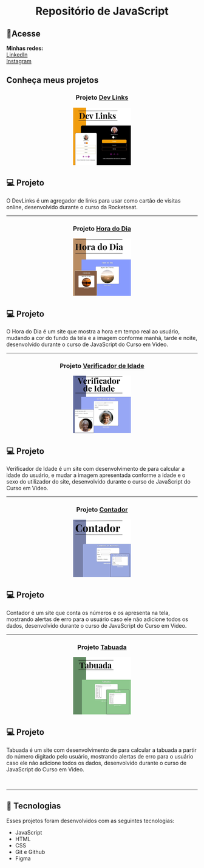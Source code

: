 <h1 align="center">Repositório de JavaScript</h1>

 ## 📲Acesse
 
 <strong>Minhas redes:</strong>
<br>
 [LinkedIn](https://linkedin.com/in/marianabelo26/)
 <br>
 [Instagram](https://instagram.com/mariana_.belo)
 
<h2>Conheça meus projetos</h2>

<h3 align="center">Projeto <a href='https://marianabelo26.github.io/javascript/dev-links/index.html' target='_blank'>Dev Links</a></h3>
<p align="center">
  <img alt="projeto Dev Links" src="dev.jpg" width="30%">
</p>

## 💻 Projeto

O DevLinks é um agregador de links para usar como cartão de visitas online, desenvolvido durante o curso da Rocketseat.
<hr>
<h3 align="center">Projeto <a href='https://marianabelo26.github.io/javascript/hora-do-dia/index.html' target='_blank'>Hora do Dia</a></h3>
<p align="center">
  <img alt="projeto Hora do Dia" src="hora.jpg" width="30%">
</p>

## 💻 Projeto

O Hora do Dia é um site que mostra a hora em tempo real ao usuário, mudando a cor do fundo da tela e a imagem conforme manhã, tarde e noite, desenvolvido durante o curso de JavaScript do Curso em Video.
<hr>
<h3 align="center">Projeto  <a href='https://marianabelo26.github.io/javascript/verificador-de-idade/index.html' target='_blank'>Verificador de Idade</a></h3>
<p align="center">
  <img alt="projeto Verificador de Idade" src="idade.jpg" width="30%">
</p>

## 💻 Projeto

Verificador de Idade é um site com desenvolvimento de para calcular a idade do usuário, e mudar a imagem apresentada conforme a idade e o sexo do utilizador do site, desenvolvido durante o curso de JavaScript do Curso em Video.
<hr>
<h3 align="center">Projeto  <a href='https://marianabelo26.github.io/javascript/contador/index.html' target='_blank'>Contador</a></h3>
<p align="center">
  <img alt="projeto Contador" src="contador.jpg" width="30%">
</p>

## 💻 Projeto

Contador é um site que conta os números e os apresenta na tela, mostrando alertas de erro para o usuário caso ele não adicione todos os dados, desenvolvido durante o curso de JavaScript do Curso em Video.
<hr>
<h3 align="center">Projeto  <a href='https://marianabelo26.github.io/javascript/tabuada/index.html' target='_blank'>Tabuada</a></h3>
<p align="center">
  <img alt="projeto Tabuada" src="tabuada.jpg" width="30%">
</p>

## 💻 Projeto

Tabuada é um site com desenvolvimento de para calcular a tabuada a partir do número digitado pelo usuário, mostrando alertas de erro para o usuário caso ele não adicione todos os dados, desenvolvido durante o curso de JavaScript do Curso em Video.

<br>
<hr>

## 🚀 Tecnologias

Esses projetos foram desenvolvidos com as seguintes tecnologias:

- JavaScript
- HTML
- CSS
- Git e Github
- Figma
